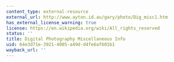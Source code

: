 ```yaml
---
content_type: external-resource
external_url: http://www.ayton.id.au/gary/photo/Dig_misc1.htm
has_external_license_warning: true
license: https://en.wikipedia.org/wiki/All_rights_reserved
status: ''
title: Digital Photography Miscellaneous Info
uid: 64e3d71e-3921-4005-a49d-d4fe6af601b1
wayback_url: ''
---
```

